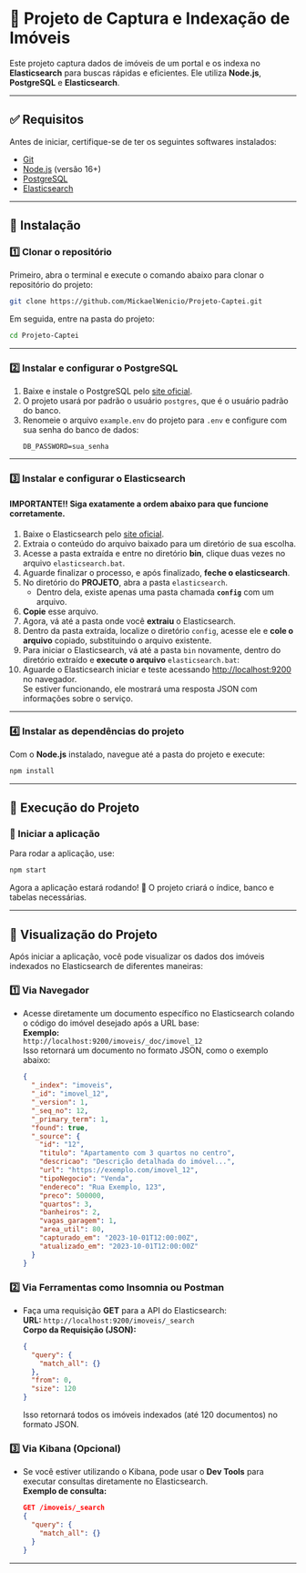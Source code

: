 # 📌 Projeto de Captura e Indexação de Imóveis  

Este projeto captura dados de imóveis de um portal e os indexa no **Elasticsearch** para buscas rápidas e eficientes. Ele utiliza **Node.js**, **PostgreSQL** e **Elasticsearch**.  

---  

## ✅ Requisitos  

Antes de iniciar, certifique-se de ter os seguintes softwares instalados:  

- [Git](https://git-scm.com/downloads/win)  
- [Node.js](https://nodejs.org/) (versão 16+)  
- [PostgreSQL](https://www.enterprisedb.com/downloads/postgres-postgresql-downloads)  
- [Elasticsearch](https://www.elastic.co/downloads/elasticsearch)    

---  

## 📌 Instalação  

### 1️⃣ Clonar o repositório  
Primeiro, abra o terminal e execute o comando abaixo para clonar o repositório do projeto:  
```sh
git clone https://github.com/MickaelWenicio/Projeto-Captei.git
```
Em seguida, entre na pasta do projeto:  
```sh
cd Projeto-Captei
```

---  

### 2️⃣ Instalar e configurar o **PostgreSQL**  
1. Baixe e instale o PostgreSQL pelo [site oficial](https://www.enterprisedb.com/downloads/postgres-postgresql-downloads).  
2. O projeto usará por padrão o usuário `postgres`, que é o usuário padrão do banco.  
3. Renomeie o arquivo `example.env` do projeto para `.env` e configure com sua senha do banco de dados:  
   ```env
   DB_PASSWORD=sua_senha
   ```  

---  

### 3️⃣ Instalar e configurar o **Elasticsearch**  

#### IMPORTANTE!! Siga exatamente a ordem abaixo para que funcione corretamente.

1. Baixe o Elasticsearch pelo [site oficial](https://www.elastic.co/downloads/elasticsearch).  
2. Extraia o conteúdo do arquivo baixado para um diretório de sua escolha.  
3. Acesse a pasta extraída e entre no diretório **bin**, clique duas vezes no arquivo `elasticsearch.bat`.  
4. Aguarde finalizar o processo, e após finalizado, **feche o elasticsearch**.  
5. No diretório do **PROJETO**, abra a pasta `elasticsearch`.    
   - Dentro dela, existe apenas uma pasta chamada **`config`** com um arquivo.  
6. **Copie** esse arquivo.  
7. Agora, vá até a pasta onde você **extraiu** o Elasticsearch.  
8. Dentro da pasta extraída, localize o diretório `config`, acesse ele e **cole o arquivo** copiado, substituindo o arquivo existente.  
9. Para iniciar o Elasticsearch, vá até a pasta `bin` novamente, dentro do diretório extraído e **execute o arquivo** `elasticsearch.bat`:  
10. Aguarde o Elasticsearch iniciar e teste acessando [http://localhost:9200](http://localhost:9200) no navegador.  
    Se estiver funcionando, ele mostrará uma resposta JSON com informações sobre o serviço.  

---  

### 4️⃣ Instalar as dependências do projeto  
Com o **Node.js** instalado, navegue até a pasta do projeto e execute:  
```sh
npm install
```  

---  

## 🚀 Execução do Projeto  

### 🔹 Iniciar a aplicação  
Para rodar a aplicação, use:  
```sh
npm start
```  
Agora a aplicação estará rodando! 🎉 O projeto criará o índice, banco e tabelas necessárias.  

---  

## 👀 Visualização do Projeto  

Após iniciar a aplicação, você pode visualizar os dados dos imóveis indexados no Elasticsearch de diferentes maneiras:  

### 1️⃣ Via Navegador  
- Acesse diretamente um documento específico no Elasticsearch colando o código do imóvel desejado após a URL base:  
  **Exemplo:**  
  `http://localhost:9200/imoveis/_doc/imovel_12`  
  Isso retornará um documento no formato JSON, como o exemplo abaixo:  
  ```json
  {
    "_index": "imoveis",
    "_id": "imovel_12",
    "_version": 1,
    "_seq_no": 12,
    "_primary_term": 1,
    "found": true,
    "_source": {
      "id": "12",
      "titulo": "Apartamento com 3 quartos no centro",
      "descricao": "Descrição detalhada do imóvel...",
      "url": "https://exemplo.com/imovel_12",
      "tipoNegocio": "Venda",
      "endereco": "Rua Exemplo, 123",
      "preco": 500000,
      "quartos": 3,
      "banheiros": 2,
      "vagas_garagem": 1,
      "area_util": 80,
      "capturado_em": "2023-10-01T12:00:00Z",
      "atualizado_em": "2023-10-01T12:00:00Z"
    }
  }
  ```  

### 2️⃣ Via Ferramentas como **Insomnia** ou **Postman**  
- Faça uma requisição **GET** para a API do Elasticsearch:  
  **URL:** `http://localhost:9200/imoveis/_search`  
  **Corpo da Requisição (JSON):**  
  ```json
  {
    "query": {
      "match_all": {}
    },
    "from": 0,
    "size": 120
  }
  ```  
  Isso retornará todos os imóveis indexados (até 120 documentos) no formato JSON.  

### 3️⃣ Via **Kibana** (Opcional)  
- Se você estiver utilizando o Kibana, pode usar o **Dev Tools** para executar consultas diretamente no Elasticsearch.  
  **Exemplo de consulta:**  
  ```json
  GET /imoveis/_search
  {
    "query": {
      "match_all": {}
    }
  }
  ```  

---  
